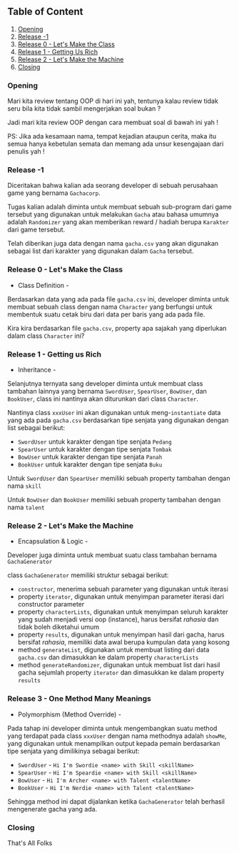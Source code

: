 ## Table of Content
1. [Opening](#opening)
1. [Release -1](#release--1)
1. [Release 0 - Let's Make the Class](#release-0---let's-make-the-class)
1. [Release 1 - Getting Us Rich](#release-1---getting-us-rich)
1. [Release 2 - Let's Make the Machine](#release-2---let's-make-the-machine)
1. [Closing](#closing)

### Opening
Mari kita review tentang OOP di hari ini yah, tentunya kalau review tidak seru
bila kita tidak sambil mengerjakan soal bukan ?

Jadi mari kita review OOP dengan cara membuat soal di bawah ini yah !

PS:
Jika ada kesamaan nama, tempat kejadian ataupun cerita, maka itu semua 
hanya kebetulan semata dan memang ada unsur kesengajaan dari penulis yah !

### Release -1
Diceritakan bahwa kalian ada seorang developer di sebuah perusahaan game yang 
bernama `Gachacorp`. 

Tugas kalian adalah diminta untuk membuat sebuah sub-program dari game tersebut
yang digunakan untuk melakukan `Gacha` atau bahasa umumnya adalah `Randomizer`
yang akan memberikan reward / hadiah berupa `Karakter` dari game tersebut.

Telah diberikan juga data dengan nama `gacha.csv` yang akan digunakan sebagai
list dari karakter yang digunakan dalam `Gacha` tersebut.

### Release 0 - Let's Make the Class
- Class Definition -

Berdasarkan data yang ada pada file `gacha.csv` ini, developer diminta untuk 
membuat sebuah class dengan nama `Character` yang berfungsi untuk membentuk
suatu cetak biru dari data per baris yang ada pada file.

Kira kira berdasarkan file `gacha.csv`, property apa sajakah yang diperlukan
dalam class `Character` ini?

### Release 1 - Getting us Rich
- Inheritance -

Selanjutnya ternyata sang developer diminta untuk membuat class tambahan lainnya
yang bernama `SwordUser`, `SpearUser`, `BowUser`, dan `BookUser`, class ini
nantinya akan diturunkan dari class `Character`.

Nantinya class `xxxUser` ini akan digunakan untuk meng-`instantiate` data yang
ada pada `gacha.csv` berdasarkan tipe senjata yang digunakan dengan list 
sebagai berikut:
- `SwordUser` untuk karakter dengan tipe senjata `Pedang`
- `SpearUser` untuk karakter dengan tipe senjata `Tombak`
- `BowUser` untuk karakter dengan tipe senjata `Panah`
- `BookUser` untuk karakter dengan tipe senjata `Buku`

Untuk `SwordUser` dan `SpearUser` memiliki sebuah property tambahan dengan 
nama `skill`

Untuk `BowUser` dan `BookUser` memiliki sebuah property tambahan dengan 
nama `talent`

### Release 2 - Let's Make the Machine
- Encapsulation & Logic -

Developer juga diminta untuk membuat suatu class tambahan bernama 
`GachaGenerator` 

class `GachaGenerator` memiliki struktur sebagai berikut:
- `constructor`, menerima sebuah parameter yang digunakan untuk iterasi
- property `iterator`, digunakan untuk menyimpan parameter iterasi dari 
  constructor parameter
- property `characterLists`, digunakan untuk menyimpan seluruh karakter yang 
  sudah menjadi versi oop (instance), harus bersifat *rahasia* dan tidak boleh 
  diketahui umum
- property `results`, digunakan untuk menyimpan hasil dari gacha, harus bersifat
  *rahasia*, 
  memiliki data awal berupa kumpulan data yang kosong
- method `generateList`, digunakan untuk membuat listing dari data `gacha.csv` 
  dan dimasukkan ke dalam property `characterLists` 
- method `generateRandomizer`, digunakan untuk membuat list dari hasil gacha 
  sejumlah property `iterator` dan dimasukkan ke dalam property `results`

### Release 3 - One Method Many Meanings
- Polymorphism (Method Override) -

Pada tahap ini developer diminta untuk mengembangkan suatu method yang terdapat 
pada class `xxxUser` dengan nama methodnya adalah `showMe`, yang digunakan untuk
menampilkan output kepada pemain berdasarkan tipe senjata yang dimilikinya 
sebagai berikut:
- `SwordUser` - `Hi I'm Swordie <name> with Skill <skillName>`
- `SpearUser` - `Hi I'm Speardie <name> with Skill <skillName>`
- `BowUser` - `Hi I'm Archer <name> with Talent <talentName>`
- `BookUser` - `Hi I'm Nerdie <name> with Talent <talentName>`

Sehingga method ini dapat dijalankan ketika `GachaGenerator` telah berhasil 
mengenerate gacha yang ada.

### Closing
That's All Folks
